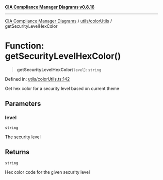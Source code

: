 [**CIA Compliance Manager Diagrams v0.8.16**](../../../README.md)

***

[CIA Compliance Manager Diagrams](../../../modules.md) / [utils/colorUtils](../README.md) / getSecurityLevelHexColor

# Function: getSecurityLevelHexColor()

> **getSecurityLevelHexColor**(`level`): `string`

Defined in: [utils/colorUtils.ts:142](https://github.com/Hack23/cia-compliance-manager/blob/96f4020424aba8c55d4fe94eddf596babc070968/src/utils/colorUtils.ts#L142)

Get hex color for a security level based on current theme

## Parameters

### level

`string`

The security level

## Returns

`string`

Hex color code for the given security level
